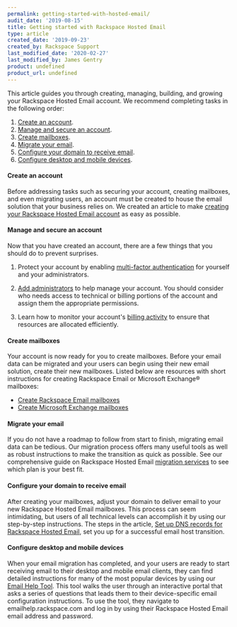 ```yaml
---
permalink: getting-started-with-hosted-email/
audit_date: '2019-08-15'
title: Getting started with Rackspace Hosted Email
type: article
created_date: '2019-09-23'
created_by: Rackspace Support
last_modified_date: '2020-02-27'
last_modified_by: James Gentry
product: undefined
product_url: undefined
---
```


This article guides you through creating, managing, building, and growing your Rackspace Hosted Email account. We recommend completing tasks in the following order:

1. [Create an account](#create-an-account).
2. [Manage and secure an account](#manage-and-secure-an-account).
3. [Create mailboxes](#create-mailboxes).
4. [Migrate your email](#migrate-your-email).
5. [Configure your domain to receive email](#configure-your-domain-to-receive-email).
6. [Configure desktop and mobile devices](#configure-desktop-and-mobile-devices).

#### Create an account

Before addressing tasks such as securing your account, creating mailboxes, and even migrating users, an account must be created to house the email solution that your business relies on. We created an article to make [creating your Rackspace Hosted Email account](/how-to/sign-up-for-rackspace-services/#rackspace-email-or-microsoft-exchange) as easy as possible.

#### Manage and secure an account

Now that you have created an account, there are a few things that you should do to prevent surprises.

1. Protect your account by enabling [multi-factor authentication](/how-to/multi-factor-authentication-from-the-cloud-control-panel/) for yourself and your administrators.

2. [Add administrators](/how-to/manage-email-administrators-with-the-cloud-office-control-panel/#add-an-administrator) to help manage your account. You should consider who needs access to technical or billing portions of the account and assign them the appropriate permissions.

3. Learn how to monitor your account's [billing activity](/how-to/view-invoice-history-cloud-office-control-panel/) to ensure that resources are allocated efficiently.

#### Create mailboxes

Your account is now ready for you to create mailboxes. Before your email data can be migrated and your users can begin using their new email solution, create their new mailboxes. Listed below are resources with short instructions for creating Rackspace Email or Microsoft Exchange&reg; mailboxes:

- [Create Rackspace Email mailboxes](/how-to/add-rackspace-email-mailboxes/)
- [Create Microsoft Exchange mailboxes](/how-to/add-microsoft-exchange-mailboxes/)

#### Migrate your email

If you do not have a roadmap to follow from start to finish, migrating email data can be tedious. Our migration process offers many useful tools as well as robust instructions to make the transition as quick as possible. See our comprehensive guide on Rackspace Hosted Email [migration services](/how-to/email-migration-services/) to see which plan is your best fit.

#### Configure your domain to receive email

After creating your mailboxes, adjust your domain to deliver email to your new Rackspace Hosted Email mailboxes. This process can seem intimidating, but users of all technical levels can accomplish it by using our step-by-step instructions. The steps in the article, [Set up DNS records for Rackspace Hosted Email](/how-to/set-up-dns-records-for-cloud-office-email/), set you up for a successful email host transition.

#### Configure desktop and mobile devices

When your email migration has completed, and your users are ready to start receiving email to their desktop and mobile email clients, they can find detailed instructions for many of the most popular devices by using our [Email Help Tool](https://emailhelp.rackspace.com). This tool walks the user through an interactive portal that asks a series of questions that leads them to their device-specific email configuration instructions. To use the tool, they navigate to emailhelp.rackspace.com and log in by using their Rackspace Hosted Email email address and password. 

